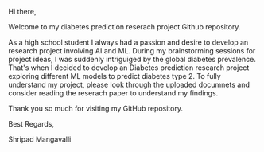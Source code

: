 Hi there,

Welcome to my diabetes prediction reserach project Github repository.

As a high school student I always had a passion and desire to develop an research project involving AI and ML. During my brainstorming sessions for project ideas, I was suddenly intriguiged by the global diabetes prevalence. That's when I decided to develop an Diabetes prediction research project exploring different ML models to predict diabetes type 2. To fully understand my project, please look through the uploaded documnets and consider reading the reserach paper to understand my findings.

Thank you so much for visiting my GitHub repository.

Best Regards,

Shripad Mangavalli

